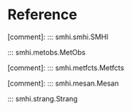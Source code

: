 # Reference

[comment]: ::: smhi.smhi.SMHI

::: smhi.metobs.MetObs

[comment]: ::: smhi.metfcts.Metfcts

[comment]: ::: smhi.mesan.Mesan

::: smhi.strang.Strang
